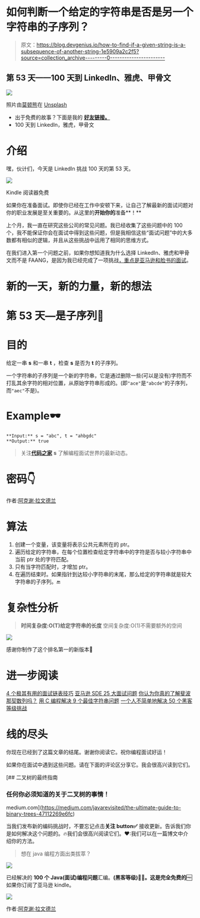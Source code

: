# 如何判断一个给定的字符串是否是另一个字符串的子序列？

> 原文：<https://blog.devgenius.io/how-to-find-if-a-given-string-is-a-subsequence-of-another-string-1e5909a2c2f5?source=collection_archive---------0----------------------->

## 第 53 天——100 天到 LinkedIn、雅虎、甲骨文

![](img/d9ef43260d2de9fb70dd80bb8d990b90.png)

照片由[莫顿熊](https://unsplash.com/@good_bear?utm_source=unsplash&utm_medium=referral&utm_content=creditCopyText)在 [Unsplash](https://unsplash.com/t/architecture?utm_source=unsplash&utm_medium=referral&utm_content=creditCopyText)

*   出于免费的故事？下面是我的 [**好友链接。**](https://akshay-ravindran.medium.com/1e5909a2c2f5?source=friends_link&sk=4f6983c6f8918e5c3eb32f4c5b13c6b4)
*   100 天到 LinkedIn，雅虎，甲骨文

# 介绍

嘿，伙计们，今天是 LinkedIn 挑战 100 天的第 53 天。

[![](img/5717f22d4f252dc4852215f164d1c376.png)](https://amzn.to/3fLILh7)

Kindle 阅读器免费

如果你在准备面试。即使你已经在工作中安顿下来，让自己了解最新的面试问题对你的职业发展是至关重要的。从这里的**开始你的**准备**！**

上个月，我一直在研究这些公司的常见问题。我已经收集了这些问题中的 100 个，我不能保证你会在面试中得到这些问题，但是我相信这些“面试问题”中的大多数都有相似的逻辑，并且从这些挑战中运用了相同的思维方式。

在我们进入第一个问题之前，如果你想知道我为什么选择 LinkedIn、雅虎和甲骨文而不是 FAANG，是因为我已经完成了一项挑战[，重点是亚马逊和脸书的面试](https://medium.com/javarevisited/100-days-to-amazon-day-1-b9e07228f079)。

# 新的一天，新的力量，新的想法

# 第 53 天—是子序列🏁

# 目的

给定一串 **s** 和一串 **t** ，检查 **s** 是否为 **t** 的子序列。

一个字符串的子序列是一个新的字符串，它是通过删除一些(可以是没有)字符而不打乱其余字符的相对位置，从原始字符串形成的。(即`"ace"`是`"abcde"`的子序列，而`"aec"`不是)。

# Example🕶

```
**Input:** s = "abc", t = "ahbgdc"
**Output:** true
```

> 关注[**代码之家**](https://medium.com/@akshay_ravindran) **s** 了解编程面试世界的最新动态。

# 密码👇

作者:[阿克谢·拉文德兰](https://www.linkedin.com/in/akshay-ravindran-096)

# 算法

1.  创建一个变量，该变量将表示公共元素所在的 ptr。
2.  遍历给定的字符串，在每个位置检查给定字符串中的字符是否与较小字符串中当前 ptr 处的字符匹配。
3.  只有当字符匹配时，才增加 ptr。
4.  在遍历结束时。如果指针到达较小字符串的末尾，那么给定的字符串就是较大字符串的子序列。🔚

# 复杂性分析

> **时间复杂度:O(T)给定字符串的长度**
> 空间复杂度:O(1)不需要额外的空间

[![](img/ef1fa9bd510e414dce52745663cf74a2.png)](https://amzn.to/3eZbTS9)

感谢你制作了这个排名第一的新版本🖤

# 进一步阅读

[4 个极其有用的面试链表技巧](https://medium.com/javarevisited/4-incredibly-useful-linked-list-tips-for-interview-79d80a29f8fc?source=your_stories_page---------------------------)
[亚马逊 SDE 25 大面试问题](https://medium.com/javarevisited/top-25-amazon-sde-interview-questions-cfe0ef70ba9e?source=your_stories_page---------------------------)
[你认为你真的了解斐波那契数列吗？](https://medium.com/javarevisited/are-you-making-these-fibonacci-number-mistakes-5e3cbedd367e?source=your_stories_page---------------------------)
[用 C 编程解决 9 个最佳字符串问题](https://medium.com/@akshay_ravindran/9-best-strings-problem-solved-using-c-5e2a1d373fc2?source=your_stories_page---------------------------)
[一个人不简单地解决 50 个黑客等级挑战](https://medium.com/javarevisited/top-50-coding-challenges-in-hacker-rank-3d79c181528?source=your_stories_page---------------------------)

# 线的尽头

你现在已经到了这篇文章的结尾。谢谢你阅读它。祝你编程面试好运！

如果你在面试中遇到这些问题。请在下面的评论区分享它。我会很高兴读到它们。

[](https://medium.com/javarevisited/the-ultimate-guide-to-binary-trees-47112269e6fc) [## 二叉树的最终指南

### 任何你必须知道的关于二叉树的事情！

medium.com](https://medium.com/javarevisited/the-ultimate-guide-to-binary-trees-47112269e6fc) 

当我们发布新的编码挑战时，不要忘记点击**关注 button✅** 接收更新。告诉我们你是如何解决这个问题的。🔥我们会很高兴阅读它们。❤:我们可以在一篇博文中介绍你的方法。

> 想在 java 编程方面出类拔萃？

[![](img/b2cb79e739ccbe5267e12198cf85fbe3.png)](https://www.amazon.in/Solved-Programming-Challenges-Coding-Interviews-ebook/dp/B07S5K4Z32/ref=sr_1_1?keywords=100%20best%20solved%20programming%20challenges&qid=1563392111&s=gateway&sr=8-1&source=post_page---------------------------)

已经解决的 **100 个 Java(面试)编程问题**汇编。**(黑客等级)🐱‍💻。**这是完全**免费的**🆓如果你订阅了亚马逊 kindle。

![](img/ceab82d2eddf08386084956ab2306f3b.png)

作者:[阿克谢·拉文德兰](https://www.linkedin.com/in/akshay-ravindran-096)
